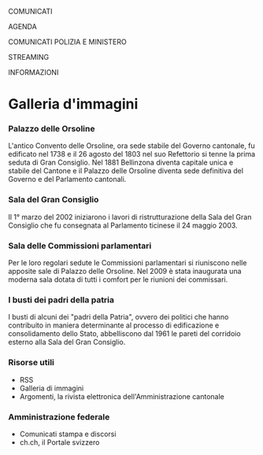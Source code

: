 COMUNICATI

AGENDA

COMUNICATI POLIZIA E MINISTERO

STREAMING

INFORMAZIONI

#  Galleria d'immagini

### Palazzo delle Orsoline

L'antico Convento delle Orsoline, ora sede stabile del Governo cantonale, fu
edificato nel 1738 e il 26 agosto del 1803 nel suo Refettorio si tenne la
prima seduta di Gran Consiglio. Nel 1881 Bellinzona diventa capitale unica e
stabile del Cantone e il Palazzo delle Orsoline diventa sede definitiva del
Governo e del Parlamento cantonali.

### Sala del Gran Consiglio

Il 1° marzo del 2002 iniziarono i lavori di ristrutturazione della Sala del
Gran Consiglio che fu consegnata al Parlamento ticinese il 24 maggio 2003.

### Sala delle Commissioni parlamentari

Per le loro regolari sedute le Commissioni parlamentari si riuniscono nelle
apposite sale di Palazzo delle Orsoline. Nel 2009 è stata inaugurata una
moderna sala dotata di tutti i comfort per le riunioni dei commissari.

### I busti dei padri della patria

I busti di alcuni dei "padri della Patria", ovvero dei politici che hanno
contribuito in maniera determinante al processo di edificazione e
consolidamento dello Stato, abbelliscono dal 1961 le pareti del corridoio
esterno alla Sala del Gran Consiglio.

### Risorse utili

  * RSS
  * Galleria di immagini
  * Argomenti, la rivista elettronica dell'Amministrazione cantonale

### Amministrazione federale

  * Comunicati stampa e discorsi
  * ch.ch, il Portale svizzero

